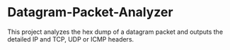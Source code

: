 # Datagram-Packet-Analyzer
This project analyzes the hex dump of a datagram packet and outputs the detailed IP and TCP, UDP or ICMP headers.
